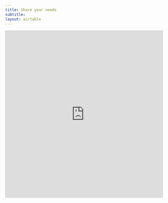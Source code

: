 ```yaml
---
title: Share your needs
subtitle: 
layout: airtable
---
```


<iframe class="airtable-embed" src="https://airtable.com/embed/shrJ7QhXS7FKX6okq?backgroundColor=gray" frameborder="0" onmousewheel="" width="100%" height="533" style="background: transparent; border: 1px solid #ccc;"></iframe>
